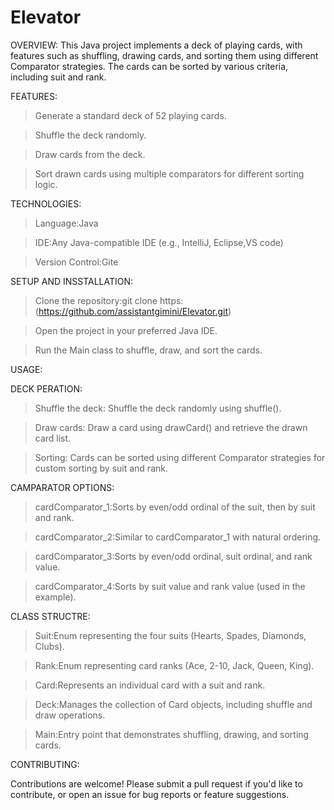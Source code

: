 # Elevator
OVERVIEW:
This Java project implements a deck of playing cards, with features such as shuffling, drawing cards, and sorting them using different Comparator strategies. The cards can be sorted by various criteria, including suit and rank.


FEATURES:

> Generate a standard deck of 52 playing cards.

> Shuffle the deck randomly.

> Draw cards from the deck.

> Sort drawn cards using multiple comparators for different sorting logic.


TECHNOLOGIES:

> Language:Java

> IDE:Any Java-compatible IDE (e.g., IntelliJ, Eclipse,VS code)

> Version Control:Gite 


SETUP AND INSSTALLATION:

> Clone the repository:git clone https:(https://github.com/assistantgimini/Elevator.git)

> Open the project in your preferred Java IDE.

> Run the Main class to shuffle, draw, and sort the cards.


USAGE:

DECK PERATION:

> Shuffle the deck: Shuffle the deck randomly using shuffle().

> Draw cards: Draw a card using drawCard() and retrieve the drawn card list.

> Sorting: Cards can be sorted using different Comparator strategies for custom sorting by suit and rank.


CAMPARATOR OPTIONS:

> cardComparator_1:Sorts by even/odd ordinal of the suit, then by suit and rank.

> cardComparator_2:Similar to cardComparator_1 with natural ordering.

> cardComparator_3:Sorts by even/odd ordinal, suit ordinal, and rank value.

> cardComparator_4:Sorts by suit value and rank value (used in the example).


CLASS STRUCTRE:

> Suit:Enum representing the four suits (Hearts, Spades, Diamonds, Clubs).

> Rank:Enum representing card ranks (Ace, 2-10, Jack, Queen, King).

> Card:Represents an individual card with a suit and rank.

> Deck:Manages the collection of Card objects, including shuffle and draw operations.

> Main:Entry point that demonstrates shuffling, drawing, and sorting cards.


CONTRIBUTING:

Contributions are welcome! Please submit a pull request if you'd like to contribute, or open an issue for bug reports or feature suggestions.



